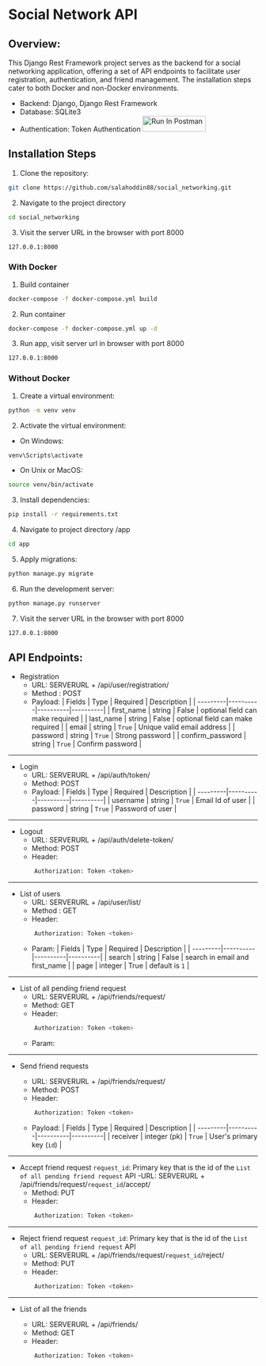 
# Social Network API

## Overview:
This Django Rest Framework project serves as the backend for a social networking application, offering a set of API endpoints to facilitate user registration, authentication, and friend management. The installation steps cater to both Docker and non-Docker environments.

- Backend: Django, Django Rest Framework
- Database: SQLite3
- Authentication: Token Authentication
[<img src="https://run.pstmn.io/button.svg" alt="Run In Postman" style="width: 128px; height: 32px;">](https://app.getpostman.com/run-collection/9035112-2f279faf-93f7-4637-91f9-ecd91fc62181?action=collection%2Ffork&source=rip_markdown&collection-url=entityId%3D9035112-2f279faf-93f7-4637-91f9-ecd91fc62181%26entityType%3Dcollection%26workspaceId%3D079604fd-c865-4ba6-acb5-171701ce5db9)

## Installation Steps
1. Clone the repository:
```sh
git clone https://github.com/salahoddin88/social_networking.git
```
2. Navigate to the project directory
```sh
cd social_networking
```
3. Visit the server URL in the browser with port 8000
```sh
127.0.0.1:8000
```
### With Docker
1. Build container
```sh
docker-compose -f docker-compose.yml build
```
2. Run container
```sh
docker-compose -f docker-compose.yml up -d
```
3. Run app, visit server url in browser with port 8000
```sh
127.0.0.1:8000
```
### Without Docker
1. Create a virtual environment:
```sh
python -m venv venv
```
2. Activate the virtual environment:
- On Windows:
```sh
venv\Scripts\activate
```
- On Unix or MacOS:
```sh
source venv/bin/activate
```
3. Install dependencies:
```sh
pip install -r requirements.txt
```
4. Navigate to project directory /app
```sh
cd app
```
5. Apply migrations:
```sh
python manage.py migrate
```
6. Run the development server:
```sh
python manage.py runserver
```
7. Visit the server URL in the browser with port 8000
```sh
127.0.0.1:8000
```

## API Endpoints:
- Registration
    - URL: SERVERURL + /api/user/registration/
    - Method : POST
    - Payload:
        | Fields | Type | Required | Description |
        | ---------|----------|----------|----------|
        | first_name | string | False | optional field can make required |
        | last_name | string | False | optional field can make required |
        | email | string | `True` | Unique valid email address |
        | password | string | `True` | Strong password |
        | confirm_password | string | `True` | Confirm password |
---
- Login
    - URL: SERVERURL + /api/auth/token/
    - Method: POST
    - Payload:
        | Fields | Type | Required | Description |
        | ---------|----------|----------|----------|
        | username | string | `True` | Email Id of user |
        | password | string | `True` | Password of user |
---
- Logout
    - URL: SERVERURL + /api/auth/delete-token/
    - Method: POST
    - Header:
    ```sh
        Authorization: Token <token>
    ```
---
- List of users
    - URL: SERVERURL + /api/user/list/
    - Method : GET
    - Header:
    ```sh
        Authorization: Token <token>
    ```
    - Param:
        | Fields | Type | Required | Description |
        | ---------|----------|----------|----------|
        | search | string | False | search in email and first_name |
        | page | integer | True | default is `1` |
---
- List of all pending friend request
    - URL: SERVERURL + /api/friends/request/
    - Method: GET
    - Header:
    ```sh
        Authorization: Token <token>
    ```
    - Param:
---
- Send friend requests

    - URL: SERVERURL + /api/friends/request/
    - Method: POST
    - Header:
    ```sh
        Authorization: Token <token>
    ```
    - Payload:
        | Fields | Type | Required | Description |
        | ---------|----------|----------|----------|
        | receiver | integer (pk) | `True` | User's primary key (`id`) |

---
- Accept friend request
    `request_id`: Primary key that is the id of the `List of all pending friend request` API
    -URL: SERVERURL + /api/friends/request/`request_id`/accept/
    - Method: PUT
    - Header:
    ```sh
        Authorization: Token <token>
    ```
---
- Reject friend request
    `request_id`: Primary key that is the id of the `List of all pending friend request` API
    - URL: SERVERURL + /api/friends/request/`request_id`/reject/
    - Method: PUT
    - Header:
    ```sh
        Authorization: Token <token>
    ```
---
- List of all the friends

    - URL: SERVERURL + /api/friends/
    - Method: GET
    - Header:
    ```sh
        Authorization: Token <token>
    ```
